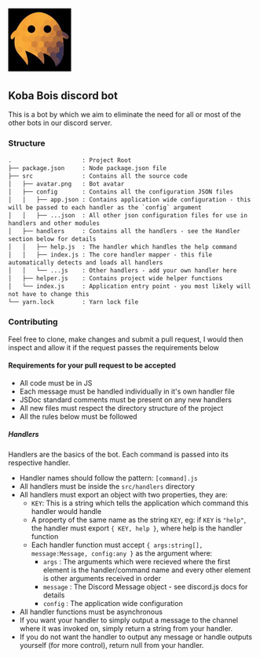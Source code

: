 # ![koba-bot](/src/avatar.png)
## Koba Bois discord bot
This is a bot by which we aim to eliminate the need for all or most of the other bots in our discord server.


### Structure
```
.                    : Project Root
├── package.json     : Node package.json file
├── src              : Contains all the source code
│   ├── avatar.png   : Bot avatar
│   ├── config       : Contains all the configuration JSON files
│   │   ├── app.json : Contains application wide configuration - this will be passed to each handler as the `config` argument
│   │   ├── ...json  : All other json configuration files for use in handlers and other modules
│   ├── handlers     : Contains all the handlers - see the Handler section below for details
│   │   ├── help.js  : The handler which handles the help command
│   │   ├── index.js : The core handler mapper - this file automatically detects and loads all handlers
│   │   └── ...js    : Other handlers - add your own handler here
│   ├── helper.js    : Contains project wide helper functions
│   └── index.js     : Application entry point - you most likely will not have to change this
└── yarn.lock        : Yarn lock file
```

### Contributing
Feel free to clone, make changes and submit a pull request, I would then inspect and allow it if the request passes the requirements below

#### Requirements for your pull request to be accepted
- All code must be in JS
- Each message must be handled individually in it's own handler file
- JSDoc standard comments must be present on any new handlers
- All new files must respect the directory structure of the project
- All the rules below must be followed

##### Handlers
Handlers are the basics of the bot. Each command is passed into its respective handler.
* Handler names should follow the pattern: `[command].js`
* All handlers must be inside the `src/handlers` directory
* All handlers must export an object with two properties, they are:
  * `KEY`: This is a string which tells the application which command this handler would handle
  * A property of the same name as the string `KEY`, eg: if `KEY` is `"help"`, the handler must export `{ KEY, help }`, where help is the handler function
  * Each handler function must accept `{ args:string[], message:Message, config:any }` as the argument where:
    * `args`    : The arguments which were recieved where the first element is the handler/command name and every other element is other arguments received in order
    * `message` : The Discord Message object - see discord.js docs for details
    * `config`  : The application wide configuration
* All handler functions must be asynchronous
* If you want your handler to simply output a message to the channel where it was invoked on, simply return a string from your handler.
* If you do not want the handler to output any message or handle outputs yourself (for more control), return null from your handler.
